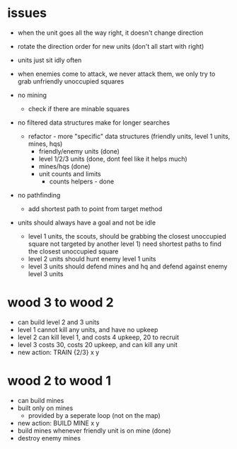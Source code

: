 # issues

- when the unit goes all the way right, it doesn't change direction
- rotate the direction order for new units (don't all start with right)
- units just sit idly often
- when enemies come to attack, we never attack them, we only try to grab unfriendly unoccupied squares
- no mining
  - check if there are minable squares
- no filtered data structures make for longer searches
  - refactor - more "specific" data structures (friendly units, level 1 units, mines, hqs)
    - friendly/enemy units  (done)
    - level 1/2/3 units (done, dont feel like it helps much)
    - mines/hqs (done)
    - unit counts and limits
      - counts helpers - done

- no pathfinding
  - add shortest path to point from target method
- units should always have a goal and not be idle
  - level 1 units, the scouts, should be grabbing the closest unoccupied square not targeted by another level 1)  need shortest paths to find the closest unoccupied square
  - level 2 units should hunt enemy level 1 units
  - level 3 units should defend mines and hq and defend against enemy level 3 units

# wood 3 to wood 2

- can build level 2 and 3 units
- level 1 cannot kill any units, and have no upkeep
- level 2 can kill level 1, and costs 4 upkeep, 20 to recruit
- level 3 costs 30, costs 20 upkeep, and can kill any unit
- new action: TRAIN {2/3} x y

# wood 2 to wood 1

- can build mines
- built only on mines
  - provided by a seperate loop (not on the map)
- new action: BUILD MINE x y
- build mines whenever friendly unit is on mine (done)
- destroy enemy mines
